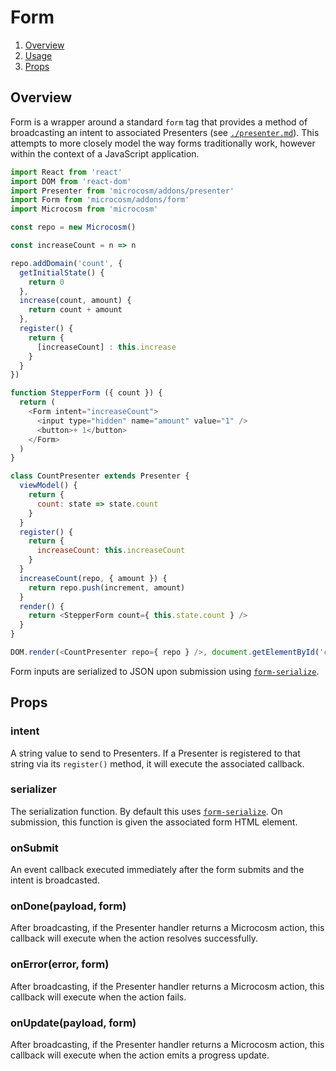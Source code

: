 # Form

1. [Overview](#overview)
2. [Usage](#usage)
3. [Props](#props)

## Overview

Form is a wrapper around a standard `form` tag that provides a method
of broadcasting an intent to associated Presenters (see
[`./presenter.md`](./presenter.md)). This attempts to more closely
model the way forms traditionally work, however within the context of
a JavaScript application.

```javascript
import React from 'react'
import DOM from 'react-dom'
import Presenter from 'microcosm/addons/presenter'
import Form from 'microcosm/addons/form'
import Microcosm from 'microcosm'

const repo = new Microcosm()

const increaseCount = n => n

repo.addDomain('count', {
  getInitialState() {
    return 0
  },
  increase(count, amount) {
    return count + amount
  },
  register() {
    return {
      [increaseCount] : this.increase
    }
  }
})

function StepperForm ({ count }) {
  return (
    <Form intent="increaseCount">
      <input type="hidden" name="amount" value="1" />
      <button>+ 1</button>
    </Form>
  )
}

class CountPresenter extends Presenter {
  viewModel() {
    return {
      count: state => state.count
    }
  }
  register() {
    return {
      increaseCount: this.increaseCount
    }
  }
  increaseCount(repo, { amount }) {
    return repo.push(increment, amount)
  }
  render() {
    return <StepperForm count={ this.state.count } />
  }
}

DOM.render(<CountPresenter repo={ repo } />, document.getElementById('container'))
```

Form inputs are serialized to JSON upon submission using
[`form-serialize`](https://github.com/defunctzombie/form-serialize).

## Props

### intent

A string value to send to Presenters. If a Presenter is registered to
that string via its `register()` method, it will execute the
associated callback.

### serializer

The serialization function. By default this uses
[`form-serialize`](https://github.com/defunctzombie/form-serialize). On
submission, this function is given the associated form HTML element.

### onSubmit

An event callback executed immediately after the form submits and the
intent is broadcasted.

### onDone(payload, form)

After broadcasting, if the Presenter handler returns a Microcosm
action, this callback will execute when the action resolves
successfully.

### onError(error, form)

After broadcasting, if the Presenter handler returns a Microcosm
action, this callback will execute when the action fails.

### onUpdate(payload, form)

After broadcasting, if the Presenter handler returns a Microcosm
action, this callback will execute when the action emits a progress
update.
